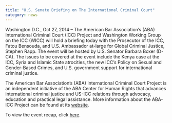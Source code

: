 ```yaml
---
title: "U.S. Senate Briefing on The International Criminal Court"
category: news
---
```

Washington D.C., Oct 27, 2014 –  The American Bar Association’s (ABA) International Criminal Court (ICC) Project and Washington Working Group on the ICC (WICC) will hold a briefing today with the Prosecutor of the ICC, Fatou Bensouda, and U.S. Ambassador at-large for Global Criminal Justice, Stephen Rapp. The event will be hosted by U.S. Senator Barbara Boxer (D-CA). The issues to be covered at the event include the Kenya case at the ICC, Syria and Islamic State atrocities, the new ICC’s Policy on Sexual and Gender-Based Crimes, and U.S. government support for international criminal justice.

The American Bar Association’s (ABA) International Criminal Court Project is an independent initiative of the ABA Center for Human Rights that advances international criminal justice and US-ICC relations through advocacy, education and practical legal assistance. More information about the ABA-ICC Project can be found at its [website](https://www.aba-icc.org/). 

To view the event recap, click [here](http://www.international-criminal-justice-today.org/event/2014/10/27/Capitol-Hill-Briefing-ICC/).
